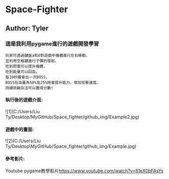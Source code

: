 # Space-Fighter<br>
## Author: Tyler<br>
### 這是我利用pygame進行的遊戲開發學習<br>
```
玩家可透過鍵盤a和d對遊戲中機體進行左右移動，
並利用空格鍵進行子彈的發射。
吃到閃電可以提升機體，
吃到能量可以回血。
每10秒鐘會出一次BOSS，
BOSS在血量為50%及25%時會提升能力，增加攻擊速度。
持續挑戰存活可以獲得分數!
```
#### 執行後的遊戲介面:<br>
![1](C:/Users/Liu Ty/Desktop/MyGitHub/Space_fighter/github_img/Example2.jpg)
#### 遊戲中的畫面:<br>
![2](C:/Users/Liu Ty/Desktop\MyGitHub/Space_fighter/github_img/Example.jpg)
#### 參考影片:<br>
Youtube pygame教學影片<https://www.youtube.com/watch?v=61eX0bFAsYs>


